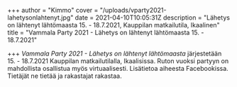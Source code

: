 +++
author = "Kimmo"
cover = "/uploads/vparty2021-lahetysonlahtenyt.jpg"
date = 2021-04-10T10:05:31Z
description = "Lähetys on lähtenyt lähtömaasta 15. - 18.7.2021, Kauppilan matkailutila, Ikaalinen"
title = "Vammala Party 2021 - Lähetys on lähtenyt lähtömaasta 15. - 18.7.2021"

+++
_Vammala Party 2021 - Lähetys on lähtenyt lähtömaasta_ järjestetään 15. - 18.7.2021 Kauppilan matkailutilalla, Ikaalisissa. Ruton vuoksi partyyn on mahdollista osallistua myös virtuaalisesti. Lisätietoa aiheesta Facebookissa. Tietäjät ne tietää ja rakastajat rakastaa.